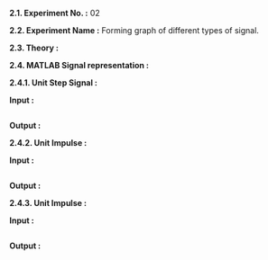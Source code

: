 
**2.1. Experiment No. :** 02

**2.2. Experiment Name :** Forming graph of different types of signal.

**2.3. Theory :**



**2.4. MATLAB Signal representation :**

**2.4.1. Unit Step Signal :**

**Input :**

```matlab
```

**Output :**




**2.4.2. Unit Impulse :** 

**Input :**

```matlab

```

**Output :**



**2.4.3. Unit Impulse :** 

**Input :**

```matlab

```

**Output :**


  
 

